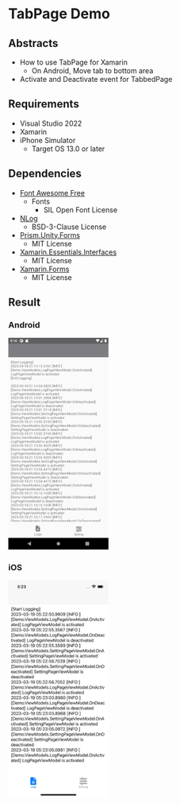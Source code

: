 # TabPage Demo

## Abstracts

* How to use TabPage for Xamarin
  * On Android, Move tab to bottom area
* Activate and Deactivate event for TabbedPage

## Requirements

* Visual Studio 2022
* Xamarin
* iPhone Simulator
  * Target OS 13.0 or later

## Dependencies

* [Font Awesome Free](https://fontawesome.com/)
  * Fonts
    * SIL Open Font License
* [NLog](https://github.com/NLog/NLog)
  * BSD-3-Clause License
* [Prism.Unity.Forms](https://github.com/PrismLibrary/Prism)
  * MIT License
* [Xamarin.Essentials.Interfaces](https://github.com/rdavisau/essential-interfaces)
  * MIT License
* [Xamarin.Forms](https://github.com/xamarin/Xamarin.Forms)
  * MIT License

## Result

### Android

<img src="images/android.png?raw=true" width="40%" height="auto" title="Main Page"/>

### iOS

<img src="images/ios.png?raw=true" width="40%" height="auto" title="Main Page"/>

